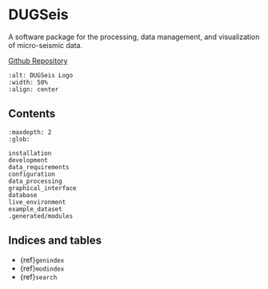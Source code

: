 # DUGSeis

A software package for the processing, data management, and visualization of
micro-seismic data.

[Github Repository](https://github.com/swiss-seismological-service/DUGseis)

```{image} static/dug_seis_logo.svg
:alt: DUGSeis Logo
:width: 50%
:align: center
```

## Contents

```{toctree}
:maxdepth: 2
:glob:

installation
development
data_requirements
configuration
data_processing
graphical_interface
database
live_environment
example_dataset
.generated/modules
```


## Indices and tables

* {ref}`genindex`
* {ref}`modindex`
* {ref}`search`
